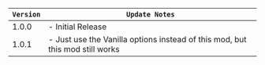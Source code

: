 | `Version` | `Update Notes`    |
|-----------|-------------------|
| 1.0.0     | - Initial Release |
| 1.0.1     | - Just use the Vanilla options instead of this mod, but this mod still works |
